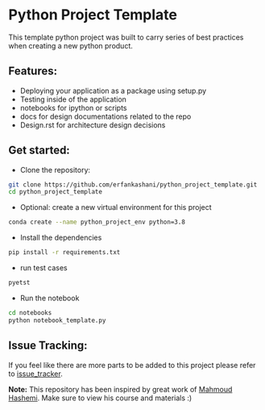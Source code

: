 # Python Project Template

This template python project was built to carry series of best practices when creating a new python product.

## Features:
- Deploying your application as a package using setup.py
- Testing inside of the application
- notebooks for ipython or scripts
- docs for design documentations related to the repo
- Design.rst for architecture design decisions

## Get started:

- Clone the repository:
```bash
git clone https://github.com/erfankashani/python_project_template.git
cd python_project_template
```

- Optional: create a new virtual environment for this project
```bash
conda create --name python_project_env python=3.8
```

- Install the dependencies
```bash
pip install -r requirements.txt
```

- run test cases
```bash
pyetst
```

- Run the notebook
```bash
cd notebooks
python notebook_template.py
```

## Issue Tracking:
If you feel like there are more parts to be added to this project please refer to [issue_tracker](https://github.com/erfankashani/python_project_template/issues).



__Note:__ This repository has been inspired by great work of [Mahmoud Hashemi](https://github.com/mahmoud/espymetrics). Make sure to view his course and materials :)   